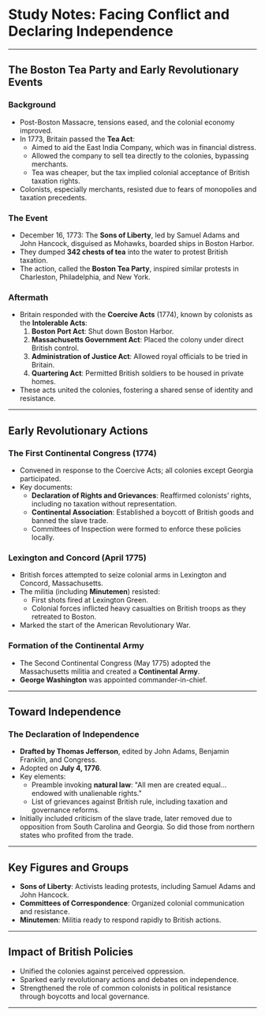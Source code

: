 # Study Notes: Facing Conflict and Declaring Independence

---

## **The Boston Tea Party and Early Revolutionary Events**

### **Background**

- Post-Boston Massacre, tensions eased, and the colonial economy improved.
- In 1773, Britain passed the **Tea Act**:
  - Aimed to aid the East India Company, which was in financial distress.
  - Allowed the company to sell tea directly to the colonies, bypassing merchants.
  - Tea was cheaper, but the tax implied colonial acceptance of British taxation rights.
- Colonists, especially merchants, resisted due to fears of monopolies and taxation precedents.

### **The Event**

- December 16, 1773: The **Sons of Liberty**, led by Samuel Adams and John Hancock, disguised as Mohawks, boarded ships in Boston Harbor.
- They dumped **342 chests of tea** into the water to protest British taxation.
- The action, called the **Boston Tea Party**, inspired similar protests in Charleston, Philadelphia, and New York.

### **Aftermath**

- Britain responded with the **Coercive Acts** (1774), known by colonists as the **Intolerable Acts**:
  1. **Boston Port Act**: Shut down Boston Harbor.
  2. **Massachusetts Government Act**: Placed the colony under direct British control.
  3. **Administration of Justice Act**: Allowed royal officials to be tried in Britain.
  4. **Quartering Act**: Permitted British soldiers to be housed in private homes.
- These acts united the colonies, fostering a shared sense of identity and resistance.

---

## **Early Revolutionary Actions**

### **The First Continental Congress (1774)**

- Convened in response to the Coercive Acts; all colonies except Georgia participated.
- Key documents:
  - **Declaration of Rights and Grievances**: Reaffirmed colonists’ rights, including no taxation without representation.
  - **Continental Association**: Established a boycott of British goods and banned the slave trade.
  - Committees of Inspection were formed to enforce these policies locally.

### **Lexington and Concord (April 1775)**

- British forces attempted to seize colonial arms in Lexington and Concord, Massachusetts.
- The militia (including **Minutemen**) resisted:
  - First shots fired at Lexington Green.
  - Colonial forces inflicted heavy casualties on British troops as they retreated to Boston.
- Marked the start of the American Revolutionary War.

### **Formation of the Continental Army**

- The Second Continental Congress (May 1775) adopted the Massachusetts militia and created a **Continental Army**.
- **George Washington** was appointed commander-in-chief.

---

## **Toward Independence**

### **The Declaration of Independence**

- **Drafted by Thomas Jefferson**, edited by John Adams, Benjamin Franklin, and Congress.
- Adopted on **July 4, 1776**.
- Key elements:
  - Preamble invoking **natural law**: "All men are created equal... endowed with unalienable rights."
  - List of grievances against British rule, including taxation and governance reforms.
- Initially included criticism of the slave trade, later removed due to opposition from South Carolina and Georgia. So did those from northern states who profited from the trade.

---

## **Key Figures and Groups**

- **Sons of Liberty**: Activists leading protests, including Samuel Adams and John Hancock.
- **Committees of Correspondence**: Organized colonial communication and resistance.
- **Minutemen**: Militia ready to respond rapidly to British actions.

---

## **Impact of British Policies**

- Unified the colonies against perceived oppression.
- Sparked early revolutionary actions and debates on independence.
- Strengthened the role of common colonists in political resistance through boycotts and local governance.

---
